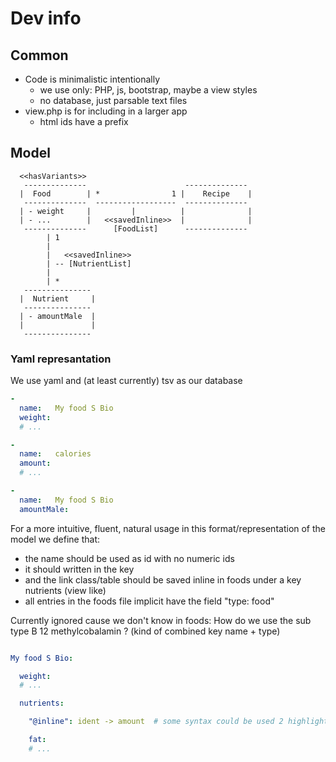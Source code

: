 # Dev info

Common
----------------------------------------------------------

- Code is minimalistic intentionally
  - we use only: PHP, js, bootstrap, maybe a view styles
  - no database, just parsable text files
- view.php is for including in a larger app
  - html ids have a prefix

Model
----------------------------------------------------------

```
  <<hasVariants>>
   --------------                      --------------
  |  Food        | *                1 |    Recipe    |
   --------------  ------------------  --------------
  | - weight     |         |          |              |
  | - ...        |   <<savedInline>>  |              |
   --------------      [FoodList]      --------------
        | 1
        |
        |   <<savedInline>>
        | -- [NutrientList]
        |
        | *
   ---------------
  |  Nutrient     |
   ---------------
  | - amountMale  |
  |               |
   ---------------
```



### Yaml represantation

We use yaml and (at least currently) tsv as our database

```yaml
- 
  name:   My food S Bio
  weight: 
  # ...

-
  name:   calories
  amount: 
  # ...

- 
  name:   My food S Bio
  amountMale:
```

For a more intuitive, fluent, natural usage in this format/representation of the model we define that:

- the name should be used as id with no numeric ids
- it should written in the key
- and the link class/table should be saved inline in foods under a key nutrients (view like)
- all entries in the foods file implicit have the field "type: food"

Currently ignored cause we don't know in foods: How do we use the sub type B 12 methylcobalamin ? (kind of combined key name + type)


```yaml

My food S Bio:

  weight: 
  # ...

  nutrients:

    "@inline": ident -> amount  # some syntax could be used 2 highlight that the link class is saved inline

    fat:
    # ...
```
